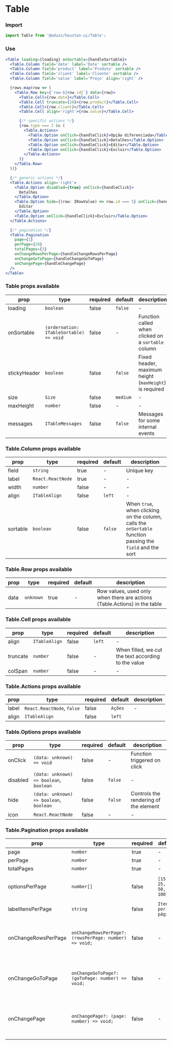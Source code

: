 # Table

### Import

```js
import Table from '@eduzz/houston-ui/Table';
```

### Use

```jsx
<Table loading={loading} onSortable={handleSortable}>
  <Table.Column field='date' label='Date' sortable />
  <Table.Column field='product' label='Produto' sortable />
  <Table.Column field='client' label='Cliente' sortable />
  <Table.Column field='value' label='Preço' align='right' />

  {rows.map(row => (
    <Table.Row key={`row-${row.id}`} data={row}>
      <Table.Cell>{row.date}</Table.Cell>
      <Table.Cell truncate={20}>{row.product}</Table.Cell>
      <Table.Cell>{row.client}</Table.Cell>
      <Table.Cell align='right'>{row.value}</Table.Cell>

      {/* specific actions */}
      {row.type === 2 && (
        <Table.Actions>
          <Table.Option onClick={handleClick}>Opção diferenciada</Table.Option>
          <Table.Option onClick={handleClick}>Detalhes</Table.Option>
          <Table.Option onClick={handleClick}>Editar</Table.Option>
          <Table.Option onClick={handleClick}>Excluir</Table.Option>
        </Table.Actions>
      )}
    </Table.Row>
  ))}

  {/* generic actions */}
  <Table.Actions align='right'>
    <Table.Option disabled={true} onClick={handleClick}>
      Detalhes
    </Table.Option>
    <Table.Option hide={(row: IRowValue) => row.id === 5} onClick={handleClick}>
      Editar
    </Table.Option>
    <Table.Option onClick={handleClick}>Excluir</Table.Option>
  </Table.Actions>

  {/* pagination */}
  <Table.Pagination
    page={1}
    perPage={20}
    totalPages={3}
    onChangeRowsPerPage={handleChangeRowsPerPage}
    onChangeGoToPage={handleChangeGoToPage}
    onChangePage={handleChangePage}
  />
</Table>
```

### Table props available

| prop         | type                                    | required | default  | description                                            |
|--------------|-----------------------------------------|----------|----------|--------------------------------------------------------|
| loading      | `boolean`                               | false    | `false`  | -                                                      |
| onSortable   | `(ordernation: ITableSortable) => void` | false    | -        | Function called when clicked on a `sortable` column    |
| stickyHeader | `boolean`                               | false    | `false`  | Fixed header, maximum height (`maxHeight`) is required |
| size         | `Size`                                  | false    | `medium` | -                                                      |
| maxHeight    | `number`                                | false    | -        | -                                                      |
| messages     | `ITableMessages`                        | false    | `false`  | Messages for some internal events                      |


### Table.Column props available

| prop     | type              | required | default | description                                                                                                |
|----------|-------------------|----------|---------|------------------------------------------------------------------------------------------------------------|
| field    | `string`          | true     | -       | Unique key                                                                                                 |
| label    | `React.ReactNode` | true     | -       | -                                                                                                          |
| width    | `number`          | false    | -       | -                                                                                                          |
| align    | `ITableAlign`     | false    | `left`  | -                                                                                                          |
| sortable | `boolean`         | false    | `false` | When `true`, when clicking on the column, calls the `onSortable` function passing the `field` and the sort |


### Table.Row props available

| prop | type      | required | default | description                                                               |
|------|-----------|----------|---------|---------------------------------------------------------------------------|
| data | `unknown` | true     | -       | Row values, used only when there are actions (Table.Actions) in the table |


### Table.Cell props available

| prop     | type          | required | default | description                                         |
|----------|---------------|----------|---------|-----------------------------------------------------|
| align    | `ITableAlign` | false    | `left`  | -                                                   |
| truncate | `number`      | false    | -       | When filled, we cut the text according to the value |
| colSpan  | `number`      | false    | -       | -                                                   |


### Table.Actions props available

| prop  | type                       | required | default | description |
|-------|----------------------------|----------|---------|-------------|
| label | `React.ReactNode`, `false` | false    | `Ações` | -           |
| align | `ITableAlign`              | false    | `left`  |             |


### Table.Options props available

| prop     | type                                    | required | default | description                           |
|----------|-----------------------------------------|----------|---------|---------------------------------------|
| onClick  | `(data: unknown) => void`               | false    | -       | Function triggered on click           |
| disabled | `(data: unknown) => boolean`, `boolean` | false    | `false` | -                                     |
| hide     | `(data: unknown) => boolean`, `boolean` | false    | `false` | Controls the rendering of the element |
| icon     | `React.ReactNode`                       | false    | -       | -                                     |

### Table.Pagination props available

| prop                | type                                                   | required | default                 | description                                                     |
|---------------------|--------------------------------------------------------|----------|-------------------------|-----------------------------------------------------------------|
| page                | `number`                                               | true     | -                       | -                                                               |
| perPage             | `number`                                               | true     | -                       | -                                                               |
| totalPages          | `number`                                               | true     | -                       | -                                                               |
| optionsPerPage      | `number[]`                                             | false    | `[15, 25, 35, 50, 100]` | Values ​​on select items per page                                 |
| labelItensPerPage   | `string`                                               | false    | `Itens por página:`     | -                                                               |
| onChangeRowsPerPage | `onChangeRowsPerPage?: (rowsPerPage: number) => void;` | false    | -                       | If the prop does not exist, the component will not be displayed |
| onChangeGoToPage    | `onChangeGoToPage?: (goToPage: number) => void;`       | false    | -                       | If the prop does not exist, the component will not be displayed |
| onChangePage        | `onChangePage?: (page: number) => void;`               | false    | -                       | If the prop does not exist, the component will not be displayed |
